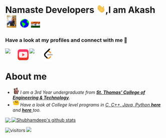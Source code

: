 # Namaste Developers <img src="https://github.com/akashkinkarpandey/akashkinkarpandey/blob/main/to-be-used/Hi.gif" width="29">,I am Akash <img src="https://github.com/akashkinkarpandey/akashkinkarpandey/blob/main/to-be-used/akash.gif" width="40"> <img src="https://github.com/akashkinkarpandey/akashkinkarpandey/blob/main/to-be-used/Earth.gif" width="29"> <img src="https://github.com/akashkinkarpandey/akashkinkarpandey/blob/main/to-be-used/indian-flag.jpg" width="29">

### Have a look at my profiles and connect with me 💬
<a href="https://www.linkedin.com/in/akash-pandey-5985361b8/">
  <img align="left" width="37px" src="https://cdn-icons-png.flaticon.com/512/174/174857.png" />
</a>
<a href="https://www.youtube.com/channel/UC3vcUnSbG_1QlTK-yFnEXoA">
  <img align="left" width="40px" src="https://github.com/akashkinkarpandey/akashkinkarpandey/blob/main/to-be-used/youtube-logo.png" />
</a>
<a href="mailto:akashkinkarpandey@gmail.com">
  <img align="left" width="40px" src="https://cdn-icons-png.flaticon.com/512/281/281769.png" />
</a>
<a href="https://leetcode.com/akashkinkarpandey/">
  <img align="left" width="40px" src="https://github.com/akashkinkarpandey/akashkinkarpandey/blob/main/to-be-used/LeetCode_logo.png" />
</a>
<br>
<br>

# About me

<p>
  <ul>
  <li>
  <img alt="GIF" src="https://github.com/akashkinkarpandey/akashkinkarpandey/blob/main/to-be-used/gandalf.gif" width="20vw" />
    
  <em>
     I am a 3rd Year undergraduate from <a href="https://stcet.org/"> <b>
St. Thomas' College of Engineering & Technology</b></a>.  
  </em>  
  </li>
    
   <li>
     <img alt="GIF" src="https://github.com/akashkinkarpandey/akashkinkarpandey/blob/main/to-be-used/happy.gif" width="20vw" />
  <em>
     Have a look at College level programs in <ins> C, C++, Java, Python </ins> <a href="https://github.com/akashkinkarpandey/UniversityPrograms"> <b>here</b> </a> and <a href="https://github.com/akashkinkarpandey/Odd-Sem-Third-Year"> <b>here</b> </a> too.
  </em>  
  </li>
    
  </ul>
</p>
<a href="https://github.com/akashkinkarpandey">
  <img align="center" src="https://github-readme-stats.vercel.app/api/top-langs/?username=akashkinkarpandey&theme=dark&hide_langs_below=1" />
</a>
<a href="https://github.com/akashkinkarpandey">
 <img align="center" src="https://github-readme-stats.vercel.app/api?username=akashkinkarpandey&show_icons=true&theme=dark&line_height=34" alt="Shubhamdeep's github stats"/>
</a>

<!-- <p><img align="center" src="https://github-readme-streak-stats.herokuapp.com/?user=akashkinkarpandey&" alt="akashkinkarpandey" width="700" height="300" /></p> -->

![visitors](https://visitor-badge.laobi.icu/badge?page_id=akashkinkarpandey.akashkinkarpandey)
![](https://komarev.com/ghpvc/?username=akashkinkarpandey&color=green&style=flat-square)


<!--
**akashkinkarpandey/akashkinkarpandey** is a ✨ _special_ ✨ repository because its `README.md` (this file) appears on your GitHub profile.

Here are some ideas to get you started:

- 🔭 I’m currently working on ...
- 🌱 I’m currently learning ...
- 👯 I’m looking to collaborate on ...
- 🤔 I’m looking for help with ...
- 💬 Ask me about ...
- 📫 How to reach me: ...
- 😄 Pronouns: ...
- ⚡ Fun fact: ...
-->
 
